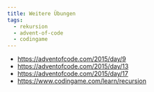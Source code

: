 ```yaml
---
title: Weitere Übungen
tags:
  - rekursion
  - advent-of-code
  - codingame
---
```



- https://adventofcode.com/2015/day/9
- https://adventofcode.com/2015/day/13
- https://adventofcode.com/2015/day/17
- https://www.codingame.com/learn/recursion